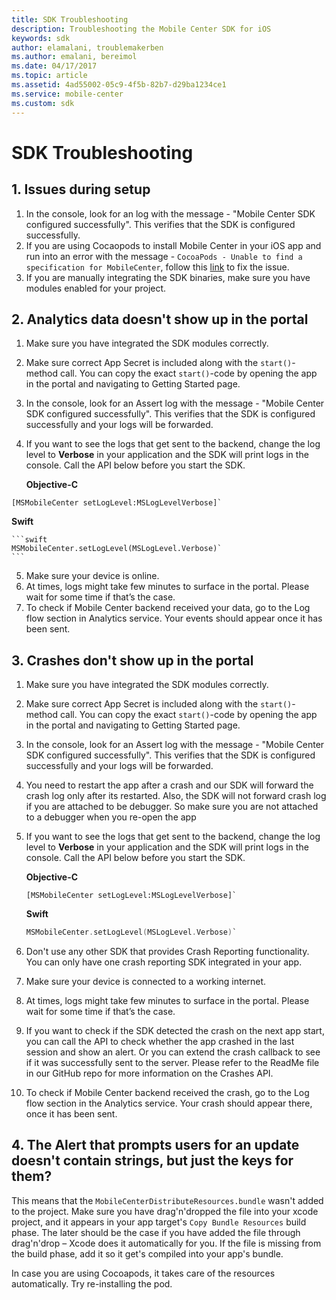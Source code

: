 ```yaml
---
title: SDK Troubleshooting
description: Troubleshooting the Mobile Center SDK for iOS
keywords: sdk
author: elamalani, troublemakerben
ms.author: emalani, bereimol
ms.date: 04/17/2017
ms.topic: article
ms.assetid: 4ad55002-05c9-4f5b-82b7-d29ba1234ce1
ms.service: mobile-center
ms.custom: sdk
---
```


# SDK Troubleshooting


## 1. Issues during setup
1. In the console, look for an log with the message - "Mobile Center SDK configured successfully". This verifies that the SDK is configured successfully.
2. If you are using Cocaopods to install Mobile Center in your iOS app and run into an error with the message - `CocoaPods - Unable to find a specification for MobileCenter`, follow this [link](http://stackoverflow.com/questions/40785259/cocoapods-unable-to-find-a-specification-for-mobilecenter) to fix the issue.
3. If you are manually integrating the SDK binaries, make sure you have modules enabled for your project.

## 2. Analytics data doesn't show up in the portal

1. Make sure you have integrated the SDK modules correctly.
2. Make sure correct App Secret is included along with the `start()`-method call. You can copy the exact `start()`-code by opening the app in the portal and navigating to Getting Started page.
3. In the console, look for an Assert log with the message - "Mobile Center SDK configured successfully". This verifies that the SDK is configured successfully and your logs will be forwarded.
4. If you want to see the logs that get sent to the backend, change the log level to **Verbose** in your application and the SDK will print logs in the console. Call the API below before you start the SDK.

	**Objective-C**

  ```obj-c
  [MSMobileCenter setLogLevel:MSLogLevelVerbose]`
  ```
  
  **Swift**
	
 	```swift
	MSMobileCenter.setLogLevel(MSLogLevel.Verbose)`
	```
	
5. Make sure your device is online.
6. At times, logs might take few minutes to surface in the portal. Please wait for some time if that’s the case.
7. To check if Mobile Center backend received your data, go to the Log flow section in Analytics service. Your events should appear once it has been sent.

## 3. Crashes don't show up in the portal

1. Make sure you have integrated the SDK modules correctly.
2. Make sure correct App Secret is included along with the `start()`-method call. You can copy the exact `start()`-code by opening the app in the portal and navigating to Getting Started page.
3. In the console, look for an Assert log with the message - "Mobile Center SDK configured successfully". This verifies that the SDK is configured successfully and your logs will be forwarded.
4. You need to restart the app after a crash and our SDK will forward the crash log only after its restarted. Also, the SDK will not forward crash log if you are attached to be debugger. So make sure you are not attached to a debugger when you re-open the app
5. If you want to see the logs that get sent to the backend, change the log level to **Verbose** in your application and the SDK will print logs in the console. Call the API below before you start the SDK.

	**Objective-C**

 	```obj-c
 	[MSMobileCenter setLogLevel:MSLogLevelVerbose]`
 	```
  
 	**Swift**
	
 	```swift
	MSMobileCenter.setLogLevel(MSLogLevel.Verbose)`
	```


6. Don't use any other SDK that provides Crash Reporting functionality. You can only have one crash reporting SDK integrated in your app.
7. Make sure your device is connected to a working internet.
8. At times, logs might take few minutes to surface in the portal. Please wait for some time if that’s the case.
9. If you want to check if the SDK detected the crash on the next app start, you can call the API to check whether the app crashed in the last session and show an alert. Or you can extend the crash callback to see if it was successfully sent to the server. Please refer to the ReadMe file in our GitHub repo for more information on the Crashes API.
10. To check if Mobile Center backend received the crash, go to the Log flow section in the Analytics service. Your crash should appear there, once it has been sent.


## 4. The Alert that prompts users for an update doesn't contain strings, but just the keys for them?

This means that the `MobileCenterDistributeResources.bundle` wasn't added to the project. Make sure you have drag'n'dropped the file into your xcode project, and it appears in your app target's `Copy Bundle Resources` build phase. The later should be the case if you have added the file through drag'n'drop – Xcode does it automatically for you. If the file is missing from the build phase, add it so it get's compiled into your app's bundle. 

In case you are using Cocoapods, it takes care of the resources automatically. Try re-installing the pod.